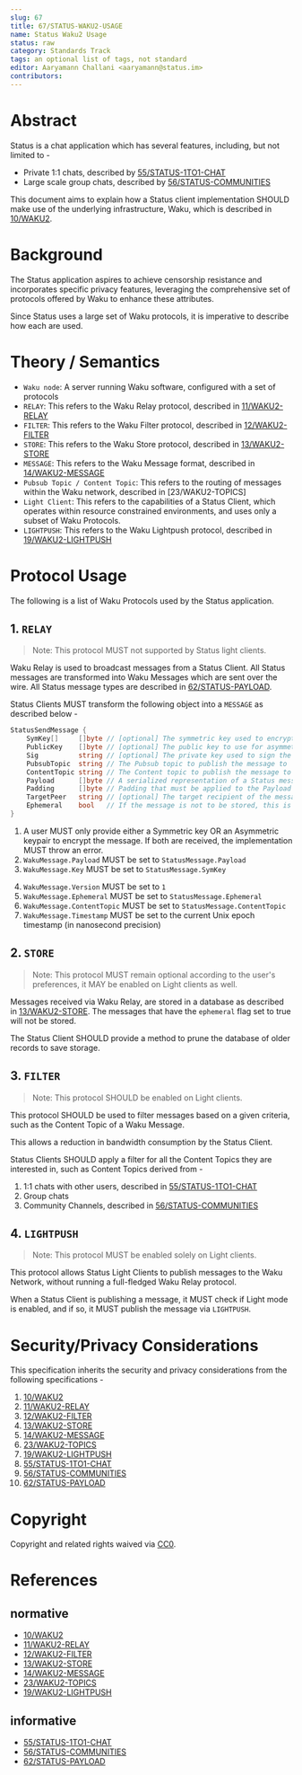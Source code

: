 ```yaml
---
slug: 67
title: 67/STATUS-WAKU2-USAGE
name: Status Waku2 Usage
status: raw
category: Standards Track
tags: an optional list of tags, not standard
editor: Aaryamann Challani <aaryamann@status.im>
contributors:
---
```


# Abstract

Status is a chat application which has several features, including, but not limited to -
- Private 1:1 chats, described by [55/STATUS-1TO1-CHAT](/spec/55)
- Large scale group chats, described by [56/STATUS-COMMUNITIES](/spec/56)

This document aims to explain how a Status client implementation SHOULD make use of the underlying infrastructure, 
Waku, which is described in [10/WAKU2](/spec/10).

# Background 

The Status application aspires to achieve censorship resistance and incorporates specific privacy features, 
leveraging the comprehensive set of protocols offered by Waku to enhance these attributes.

Since Status uses a large set of Waku protocols, 
it is imperative to describe how each are used. 

# Theory / Semantics

- `Waku node`: A server running Waku software, 
configured with a set of protocols
- `RELAY`: This refers to the Waku Relay protocol, 
described in [11/WAKU2-RELAY](/spec/11)
- `FILTER`: This refers to the Waku Filter protocol, 
described in [12/WAKU2-FILTER](/spec/12)
- `STORE`: This refers to the Waku Store protocol, 
described in [13/WAKU2-STORE](/spec/13)
- `MESSAGE`: This refers to the Waku Message format, 
described in [14/WAKU2-MESSAGE](/spec/14)
- `Pubsub Topic / Content Topic`: This refers to the routing of messages within the Waku network, 
described in [23/WAKU2-TOPICS]
- `Light Client`: This refers to the capabilities of a Status Client, 
which operates within resource constrained environments,
and uses only a subset of Waku Protocols.
- `LIGHTPUSH`: This refers to the Waku Lightpush protocol,
described in [19/WAKU2-LIGHTPUSH](/spec/19)

# Protocol Usage

The following is a list of Waku Protocols used by the Status application.


## 1. `RELAY`

> Note: This protocol MUST not supported by Status light clients.

Waku Relay is used to broadcast messages from a Status Client.
All Status messages are transformed into Waku Messages which are sent over the wire.
All Status message types are described in [62/STATUS-PAYLOAD](/spec/62).

Status Clients MUST transform the following object into a `MESSAGE` as described below -

```go
StatusSendMessage {
	SymKey[]     []byte // [optional] The symmetric key used to encrypt the message
	PublicKey    []byte // [optional] The public key to use for asymmetric encryption
	Sig          string // [optional] The private key used to sign the message
	PubsubTopic  string // The Pubsub topic to publish the message to     
	ContentTopic string // The Content topic to publish the message to
	Payload      []byte // A serialized representation of a Status message to be sent
	Padding      []byte // Padding that must be applied to the Payload
	TargetPeer   string // [optional] The target recipient of the message
	Ephemeral    bool   // If the message is not to be stored, this is set to `true` 
}
```

1. A user MUST only provide either a Symmetric key OR an Asymmetric keypair to encrypt the message.
If both are received, the implementation MUST throw an error.
2. `WakuMessage.Payload` MUST be set to `StatusMessage.Payload` 
3. `WakuMessage.Key` MUST be set to `StatusMessage.SymKey`
<!-- 
Curious about the key that is being set within the message here -
https://github.com/status-im/status-go/blob/dc6fe5613a0b59249b11d14477f581ed636a8153/wakuv2/api.go#L217-L219
are we sharing the symmetric key for each message?
-->
4. `WakuMessage.Version` MUST be set to `1`
5. `WakuMessage.Ephemeral` MUST be set to `StatusMessage.Ephemeral`
6. `WakuMessage.ContentTopic` MUST be set to `StatusMessage.ContentTopic`
7. `WakuMessage.Timestamp` MUST be set to the current Unix epoch timestamp (in nanosecond precision)

## 2. `STORE`

> Note: This protocol MUST remain optional according to the user's preferences,
it MAY be enabled on Light clients as well.

Messages received via Waku Relay, are stored in a database as described in [13/WAKU2-STORE](/spec/13).
The messages that have the `ephemeral` flag set to true will not be stored.

The Status Client SHOULD provide a method to prune the database of older records to save storage.

## 3. `FILTER`

> Note: This protocol SHOULD be enabled on Light clients.

This protocol SHOULD be used to filter messages based on a given criteria, such as the Content Topic of a Waku Message.

This allows a reduction in bandwidth consumption by the Status Client.

Status Clients SHOULD apply a filter for all the Content Topics they are interested in, 
such as Content Topics derived from -
1. 1:1 chats with other users, described in [55/STATUS-1TO1-CHAT](/spec/55)
2. Group chats
3. Community Channels, described in [56/STATUS-COMMUNITIES](/spec/56)

## 4. `LIGHTPUSH`

> Note: This protocol MUST be enabled solely on Light clients.

This protocol allows Status Light Clients to publish messages to the Waku Network,
without running a full-fledged Waku Relay protocol.

When a Status Client is publishing a message, 
it MUST check if Light mode is enabled,
and if so, it MUST publish the message via `LIGHTPUSH`.

# Security/Privacy Considerations

This specification inherits the security and privacy considerations from the following specifications -

1. [10/WAKU2](/spec/10)
2. [11/WAKU2-RELAY](/spec/11)
3. [12/WAKU2-FILTER](/spec/12)
4. [13/WAKU2-STORE](/spec/13)
5. [14/WAKU2-MESSAGE](/spec/14)
6. [23/WAKU2-TOPICS](/spec/23)
7. [19/WAKU2-LIGHTPUSH](/spec/19)
8. [55/STATUS-1TO1-CHAT](/spec/55)
9. [56/STATUS-COMMUNITIES](/spec/56)
10. [62/STATUS-PAYLOAD](/spec/62)

# Copyright

Copyright and related rights waived via [CC0](https://creativecommons.org/publicdomain/zero/1.0/).

# References

## normative

- [10/WAKU2](/spec/10)
- [11/WAKU2-RELAY](/spec/11)
- [12/WAKU2-FILTER](/spec/12)
- [13/WAKU2-STORE](/spec/13)
- [14/WAKU2-MESSAGE](/spec/14)
- [23/WAKU2-TOPICS](/spec/23)
- [19/WAKU2-LIGHTPUSH](/spec/19)

## informative
- [55/STATUS-1TO1-CHAT](/spec/55)
- [56/STATUS-COMMUNITIES](/spec/56)
- [62/STATUS-PAYLOAD](/spec/62)


